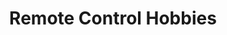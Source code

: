 ---
title: "Remote Control Hobbies"
url: /lutherville/remote-control-hobbies/
shop: radiotechnics
---